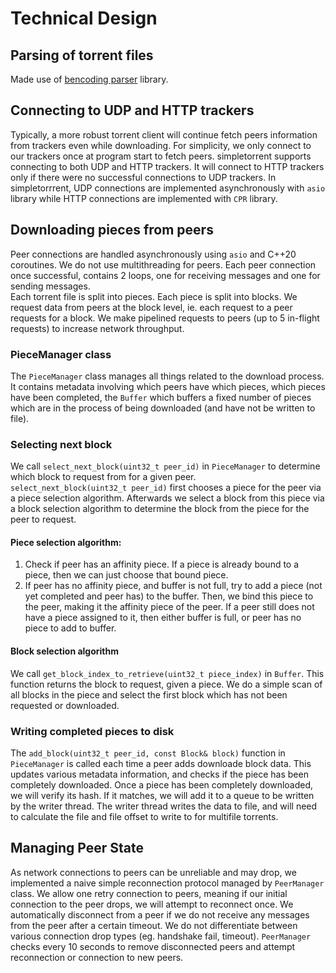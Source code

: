 # Technical Design

## Parsing of torrent files
Made use of [bencoding parser](https://github.com/jimporter/bencode.hpp) library. 

## Connecting to UDP and HTTP trackers
Typically, a more robust torrent client will continue fetch peers information from trackers even while downloading. For simplicity, we only connect to our trackers once at program start to fetch peers. simpletorrent supports connecting to both UDP and HTTP trackers. It will connect to HTTP trackers only if there were no successful connections to UDP trackers. In simpletorrrent, UDP connections are implemented asynchronously with `asio` library while HTTP connections are implemented with `CPR` library.

## Downloading pieces from peers
Peer connections are handled asynchronously using `asio` and C++20 coroutines. We do not use multithreading for peers.   Each peer connection once successful, contains 2 loops, one for receiving messages and one for sending messages.  
Each torrent file is split into pieces. Each piece is split into blocks. We request data from peers at the block level, ie. each request to a peer requests for a block. We make pipelined requests to peers (up to 5 in-flight requests) to increase network throughput.

### PieceManager class
The `PieceManager` class manages all things related to the download process. It contains metadata involving which peers have which pieces, which pieces have been completed, the `Buffer` which buffers a fixed number of pieces which are in the process of being downloaded (and have not be written to file).

### Selecting next block
We call `select_next_block(uint32_t peer_id)` in `PieceManager` to determine which block to request from for a given peer.  
`select_next_block(uint32_t peer_id)` first chooses a piece for the peer via a piece selection algorithm. Afterwards we select a block from this piece via a block selection algorithm to determine the block from the piece for the peer to request.
#### Piece selection algorithm:
1. Check if peer has an affinity piece. If a piece is already bound to a piece, then we can just choose that bound piece.
2. If peer has no affinity piece, and buffer is not full, try to add a piece (not yet completed and peer has) to the buffer. Then, we bind this piece to the peer, making it the affinity piece of the peer.
If a peer still does not have a piece assigned to it, then either buffer is full, or peer has no piece to add to buffer.

#### Block selection algorithm
We call `get_block_index_to_retrieve(uint32_t piece_index)` in `Buffer`. This function returns the block to request, given a piece. We do a simple scan of all blocks in the piece and select the first block which has not been requested or downloaded.

### Writing completed pieces to disk
The `add_block(uint32_t peer_id, const Block& block)` function in `PieceManager` is called each time a peer adds downloade block data. This updates various metadata information, and checks if the piece has been completely downloaded.
Once a piece has been completely downloaded, we will verify its hash. If it matches, we will add it to a queue to be written by the writer thread. The writer thread writes the data to file, and will need to calculate the file and file offset to write to for multifile torrents.

## Managing Peer State
As network connections to peers can be unreliable and may drop, we implemented a naive simple reconnection protocol managed by `PeerManager` class. We allow one retry connection to peers, meaning if our initial connection to the peer drops, we will attempt to reconnect once. We automatically disconnect from a peer if we do not receive any messages from the peer after a certain timeout. We do not differentiate between various connection drop types (eg. handshake fail, timeout). `PeerManager` checks every 10 seconds to remove disconnected peers and attempt reconnection or connection to new peers.
